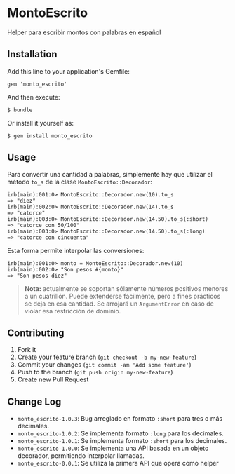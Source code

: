 # MontoEscrito

Helper para escribir montos con palabras en español

## Installation

Add this line to your application's Gemfile:

    gem 'monto_escrito'

And then execute:

    $ bundle

Or install it yourself as:

    $ gem install monto_escrito

## Usage

Para convertir una cantidad a palabras, simplemente hay que utilizar el método `to_s` de la clase `MontoEscrito::Decorador`:

    irb(main):001:0> MontoEscrito::Decorador.new(10).to_s
    => "diez"
    irb(main):002:0> MontoEscrito::Decorador.new(14).to_s
    => "catorce"
    irb(main):003:0> MontoEscrito::Decorador.new(14.50).to_s(:short)
    => "catorce con 50/100"
    irb(main):003:0> MontoEscrito::Decorador.new(14.50).to_s(:long)
    => "catorce con cincuenta"

Esta forma permite interpolar las conversiones:

    irb(main):001:0> monto = MontoEscrito::Decorador.new(10)
    irb(main):002:0> "Son pesos #{monto}"
    => "Son pesos diez"

> **Nota:** actualmente se soportan sólamente números positivos menores a un cuatrillón. Puede extenderse fácilmente, pero a fines prácticos se deja en esa cantidad. Se arrojará un `ArgumentError` en caso de violar esa restricción de dominio.

## Contributing

1. Fork it
2. Create your feature branch (`git checkout -b my-new-feature`)
3. Commit your changes (`git commit -am 'Add some feature'`)
4. Push to the branch (`git push origin my-new-feature`)
5. Create new Pull Request

## Change Log


* `monto_escrito-1.0.3`: Bug arreglado en formato `:short` para tres o más decimales.
* `monto_escrito-1.0.2`: Se implementa formato `:long` para los decimales.
* `monto_escrito-1.0.1`: Se implementa formato `:short` para los decimales.
* `monto_escrito-1.0.0`: Se implementa una API basada en un objeto decorador, permitiendo interpolar llamadas.
* `monto_escrito-0.0.1`: Se utiliza la primera API que opera como helper